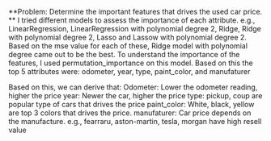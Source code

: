 **Problem: Determine the important features that drives the used car price. **
I tried different models to assess the importance of each attribute. e.g., LinearRegression, LinearRegression with polynomial degree 2, Ridge, Ridge with polynomial degree 2, Lasso and Lassow with polynomial degree 2. 
Based on the mse value for each of these, Ridge model with polynomial degree came out to be the best. To understand the importance of the features, I used permutation_importance on this model. Based on this the top 5 
attributes were: odometer, year, type, paint_color, and manufaturer

Based on this, we can derive that:
Odometer: Lower the odometer reading, higher the price
year: Newer the car, higher the price
type: pickup, coup are popular type of cars that drives the price
paint_color: White, black, yellow are top 3 colors that drives the price.
manufaturer: Car price depends on the manufacture. e.g., fearraru, aston-martin, tesla, morgan have high resell value
